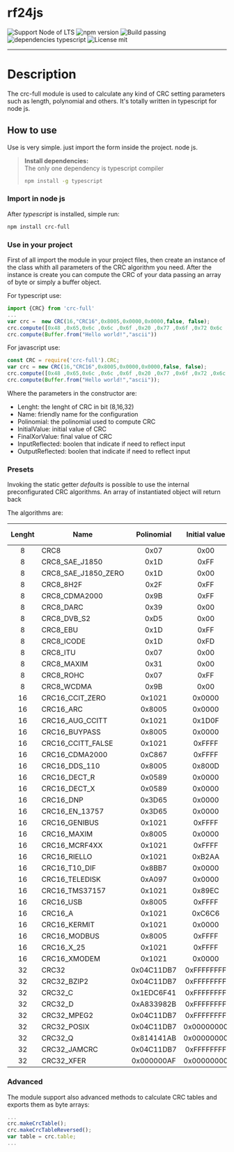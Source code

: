 # rf24js

![Support Node of LTS](https://img.shields.io/badge/node-LTS-brightgreen.svg?style=plastic) ![npm version](https://img.shields.io/badge/npm-3.5.0-brightgreen.svg?style=plastic) ![Build passing](https://img.shields.io/badge/build-passing-brightgreen.svg?style=plastic) ![dependencies typescript](https://img.shields.io/badge/dependencies-typescript-blue.svg?style=plastic) ![License mit](https://img.shields.io/badge/license-MIT-blue.svg?style=plastic) 

---

# Description
The crc-full module is used to calculate any kind of CRC setting parameters such as length, polynomial and others. It's totally written in typescript for node js.

## How to use

Use is very simple. just import the form inside the project. node js.

> **Install dependencies:**  
> The only one dependency is typescript compiler
> ```sh
> npm install -g typescript
> ```

### Import in node js
After *typescript* is installed, simple run:
```sh
npm install crc-full
```

### Use in your project

First of all import the module in your project files, then create an instance of the class whith all parameters of the CRC algorithm you need.
After the instance is create you can compute the CRC of your data passing an array of byte or simply a buffer object.

For typescript use:
```ts
import {CRC} from 'crc-full'
...
var crc =  new CRC(16,"CRC16",0x8005,0x0000,0x0000,false, false);
crc.compute([0x48 ,0x65,0x6c ,0x6c ,0x6f ,0x20 ,0x77 ,0x6f ,0x72 0x6c ,0x64 ,0x21]);
crc.compute(Buffer.from("Hello world!","ascii"))
```
For javascript use:
```js
const CRC = require('crc-full').CRC;
var crc = new CRC(16,"CRC16",0x8005,0x0000,0x0000,false, false);
crc.compute([0x48 ,0x65,0x6c ,0x6c ,0x6f ,0x20 ,0x77 ,0x6f ,0x72 ,0x6c ,0x64 ,0x21]);
crc.compute(Buffer.from("Hello world!","ascii"));
```

Where the parameters in the constructor are:
- Lenght: the lenght of CRC in bit (8,16,32)
- Name: friendly name for the configuration
- Polinomial: the polinomial used to compute CRC
- InitialValue: initial value of CRC
- FinalXorValue: final value of CRC
- InputReflected: boolen that indicate if need to reflect input
- OutputReflected: boolen that indicate if need to reflect input

### Presets

Invoking the static getter *defaults* is possible to use the internal preconfigurated CRC algorithms. An array of instantiated object will return back

The algorithms are:

| Lenght | Name | Polinomial | Initial value | Final value | Input reflected | Output reflected |
|:------:|------|:----------:|:-------------:|:-----------:|:---------------:|:----------------:|
|8|CRC8|0x07|0x00|0x00|false|false)|
|8|CRC8_SAE_J1850|0x1D|0xFF|0xFF|false|false)|
|8|CRC8_SAE_J1850_ZERO|0x1D|0x00|0x00|false|false)|
|8|CRC8_8H2F|0x2F|0xFF|0xFF|false|false)|
|8|CRC8_CDMA2000|0x9B|0xFF|0x00|false|false)|
|8|CRC8_DARC|0x39|0x00|0x00|true|true)|
|8|CRC8_DVB_S2|0xD5|0x00|0x00|false|false)|
|8|CRC8_EBU|0x1D|0xFF|0x00|true|true)|
|8|CRC8_ICODE|0x1D|0xFD|0x00|false|false)|
|8|CRC8_ITU|0x07|0x00|0x55|false|false|
|8|CRC8_MAXIM|0x31|0x00|0x00|true|true|
|8|CRC8_ROHC|0x07|0xFF|0x00|true|true|
|8|CRC8_WCDMA|0x9B|0x00|0x00|true|true|
|16|CRC16_CCIT_ZERO|0x1021|0x0000|0x0000|false|false|
|16|CRC16_ARC|0x8005|0x0000|0x0000|true|true|
|16|CRC16_AUG_CCITT|0x1021|0x1D0F|0x0000|false|false|
|16|CRC16_BUYPASS|0x8005|0x0000|0x0000|false|false|
|16|CRC16_CCITT_FALSE|0x1021|0xFFFF|0x0000|false|false|
|16|CRC16_CDMA2000|0xC867|0xFFFF|0x0000|false|false|
|16|CRC16_DDS_110|0x8005|0x800D|0x0000|false|false|
|16|CRC16_DECT_R|0x0589|0x0000|0x0001|false|false|
|16|CRC16_DECT_X|0x0589|0x0000|0x0000|false|false|
|16|CRC16_DNP|0x3D65|0x0000|0xFFFF|true|true|
|16|CRC16_EN_13757|0x3D65|0x0000|0xFFFF|false|false|
|16|CRC16_GENIBUS|0x1021|0xFFFF|0xFFFF|false|false|
|16|CRC16_MAXIM|0x8005|0x0000|0xFFFF|true|true|
|16|CRC16_MCRF4XX|0x1021|0xFFFF|0x0000|true|true|
|16|CRC16_RIELLO|0x1021|0xB2AA|0x0000|true|true|
|16|CRC16_T10_DIF|0x8BB7|0x0000|0x0000|false|false|
|16|CRC16_TELEDISK|0xA097|0x0000|0x0000|false|false|
|16|CRC16_TMS37157|0x1021|0x89EC|0x0000|true|true|
|16|CRC16_USB|0x8005|0xFFFF|0xFFFF|true|true|
|16|CRC16_A|0x1021|0xC6C6|0x0000|true|true|
|16|CRC16_KERMIT|0x1021|0x0000|0x0000|true|true|
|16|CRC16_MODBUS|0x8005|0xFFFF|0x0000|true|true|
|16|CRC16_X_25|0x1021|0xFFFF|0xFFFF|true|true|
|16|CRC16_XMODEM|0x1021|0x0000|0x0000|false|false|
|32|CRC32|0x04C11DB7|0xFFFFFFFF|0xFFFFFFFF|true|true|
|32|CRC32_BZIP2|0x04C11DB7|0xFFFFFFFF|0xFFFFFFFF|false|false|
|32|CRC32_C|0x1EDC6F41|0xFFFFFFFF|0xFFFFFFFF|true|true|
|32|CRC32_D|0xA833982B|0xFFFFFFFF|0xFFFFFFFF|true|true|
|32|CRC32_MPEG2|0x04C11DB7|0xFFFFFFFF|0x00000000|false|false|
|32|CRC32_POSIX|0x04C11DB7|0x00000000|0xFFFFFFFF|false|false|
|32|CRC32_Q|0x814141AB|0x00000000|0x00000000|false|false|
|32|CRC32_JAMCRC|0x04C11DB7|0xFFFFFFFF|0x00000000|true|true|
|32|CRC32_XFER|0x000000AF|0x00000000|0x00000000|false|false|

### Advanced

The module support also advanced methods to calculate CRC tables and exports them as byte arrays:

```js
...
crc.makeCrcTable();
crc.makeCrcTableReversed();
var table = crc.table;
...
```